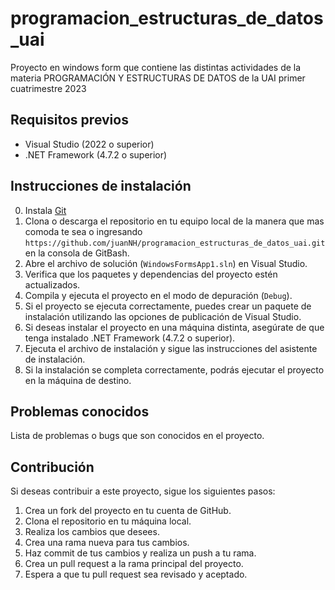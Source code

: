 # programacion_estructuras_de_datos_uai

Proyecto en windows form que contiene las distintas actividades de la materia PROGRAMACIÓN Y ESTRUCTURAS DE DATOS de la UAI primer cuatrimestre 2023

## Requisitos previos

- Visual Studio (2022 o superior)
- .NET Framework (4.7.2 o superior)

## Instrucciones de instalación

0. Instala [Git](https://git-scm.com)
1. Clona o descarga el repositorio en tu equipo local de la manera que mas comoda te sea o ingresando `https://github.com/juanNH/programacion_estructuras_de_datos_uai.git` en la consola de GitBash.
2. Abre el archivo de solución (`WindowsFormsApp1.sln`) en Visual Studio.
3. Verifica que los paquetes y dependencias del proyecto estén actualizados.
4. Compila y ejecuta el proyecto en el modo de depuración (`Debug`).
5. Si el proyecto se ejecuta correctamente, puedes crear un paquete de instalación utilizando las opciones de publicación de Visual Studio.
6. Si deseas instalar el proyecto en una máquina distinta, asegúrate de que tenga instalado .NET Framework (4.7.2 o superior).
7. Ejecuta el archivo de instalación y sigue las instrucciones del asistente de instalación.
8. Si la instalación se completa correctamente, podrás ejecutar el proyecto en la máquina de destino.

## Problemas conocidos

Lista de problemas o bugs que son conocidos en el proyecto.

## Contribución

Si deseas contribuir a este proyecto, sigue los siguientes pasos:

1. Crea un fork del proyecto en tu cuenta de GitHub.
2. Clona el repositorio en tu máquina local.
3. Realiza los cambios que desees.
4. Crea una rama nueva para tus cambios.
5. Haz commit de tus cambios y realiza un push a tu rama.
6. Crea un pull request a la rama principal del proyecto.
7. Espera a que tu pull request sea revisado y aceptado.